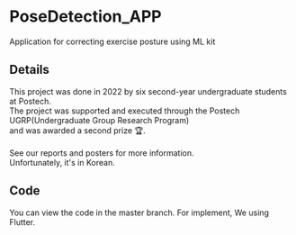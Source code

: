 # PoseDetection_APP
Application for correcting exercise posture using ML kit

## Details
This project was done in 2022 by six second-year undergraduate students at Postech. <br>
The project was supported and executed through the Postech UGRP(Undergraduate Group Research Program) <br>
and was awarded a second prize :trophy:. <br><br>
See our reports and posters for more information. <br> 
Unfortunately, it's in Korean. 

## Code
You can view the code in the master branch. 
For implement, We using Flutter. 
